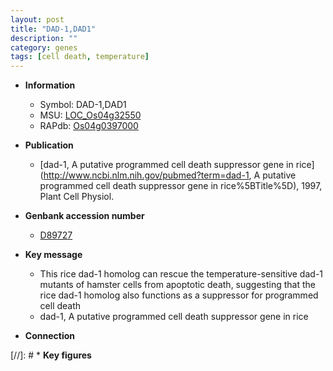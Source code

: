 ```yaml
---
layout: post
title: "DAD-1,DAD1"
description: ""
category: genes
tags: [cell death, temperature]
---
```


* **Information**  
    + Symbol: DAD-1,DAD1  
    + MSU: [LOC_Os04g32550](http://rice.uga.edu/cgi-bin/ORF_infopage.cgi?orf=LOC_Os04g32550)  
    + RAPdb: [Os04g0397000](http://rapdb.dna.affrc.go.jp/viewer/gbrowse_details/irgsp1?name=Os04g0397000)  

* **Publication**  
    + [dad-1, A putative programmed cell death suppressor gene in rice](http://www.ncbi.nlm.nih.gov/pubmed?term=dad-1, A putative programmed cell death suppressor gene in rice%5BTitle%5D), 1997, Plant Cell Physiol.

* **Genbank accession number**  
    + [D89727](http://www.ncbi.nlm.nih.gov/nuccore/D89727)

* **Key message**  
    + This rice dad-1 homolog can rescue the temperature-sensitive dad-1 mutants of hamster cells from apoptotic death, suggesting that the rice dad-1 homolog also functions as a suppressor for programmed cell death
    + dad-1, A putative programmed cell death suppressor gene in rice

* **Connection**  

[//]: # * **Key figures**  


